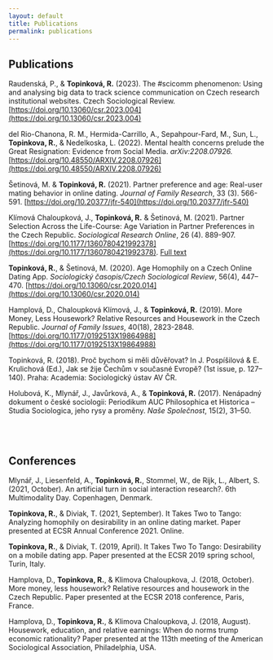 ```yaml
---
layout: default
title: Publications
permalink: publications
---
```



## Publications
Raudenská, P., & **Topinková, R.** (2023). The #scicomm phenomenon: Using and analysing big data to track science communication on Czech research institutional websites. Czech Sociological Review. [https://doi.org/10.13060/csr.2023.004](https://doi.org/10.13060/csr.2023.004)

del Rio-Chanona, R. M., Hermida-Carrillo, A., Sepahpour-Fard, M., Sun, L., **Topinkova, R.**, & Nedelkoska, L. (2022). Mental health concerns prelude the Great Resignation: Evidence from Social Media. *arXiv:2208.07926.* [https://doi.org/10.48550/ARXIV.2208.07926](https://doi.org/10.48550/ARXIV.2208.07926)

Šetinová, M. & **Topinková, R.** (2021). Partner preference and age: Real-user mating behavior in online dating. *Journal of Family Research*, 33 (3). 566-591. [https://doi.org/10.20377/jfr-540](https://doi.org/10.20377/jfr-540) 

Klímová Chaloupková, J., **Topinková, R.** & Šetinová, M. (2021). Partner Selection Across the Life-Course: Age Variation in Partner Preferences in the Czech Republic. *Sociological Research Online*, 26 (4). 889-907. [https://doi.org/10.1177/1360780421992378](https://doi.org/10.1177/1360780421992378). <i class="fa-solid fa-book-open-reader"></i> [Full text](https://www.researchgate.net/publication/350056427_Partner_Selection_Across_the_Life-Course_Age_Variation_in_Partner_Preferences_in_the_Czech_Republic)

**Topinková, R.**, & Šetinová, M. (2020). Age Homophily on a Czech Online Dating App. *Sociologický časopis/Czech Sociological Review*, 56(4), 447–470. [https://doi.org/10.13060/csr.2020.014](https://doi.org/10.13060/csr.2020.014)

Hamplová, D., Chaloupková Klímová, J., & **Topinková, R.** (2019). More Money, Less Housework? Relative Resources and Housework in the Czech Republic. *Journal of Family Issues*, 40(18), 2823-2848. [https://doi.org/10.1177/0192513X19864988](https://doi.org/10.1177/0192513X19864988)

Topinková, R. (2018). Proč bychom si měli důvěřovat? In J. Pospíšilová & E. Krulichová (Ed.), Jak se žije Čechům v současné Evropě? (1st issue, p. 127–140). Praha: Academia: Sociologický ústav AV ČR.

Holubová, K., Mlynář, J., Javůrková, A., & **Topinková, R.** (2017). Nenápadný dokument o české sociologii: Periodikum AUC Philosophica et Historica – Studia Sociologica, jeho rysy a proměny. *Naše Společnost*, 15(2), 31–50.

<br>
<br>

## Conferences
Mlynář, J., Liesenfeld, A., **Topinková, R.**, Stommel, W., de Rijk, L., Albert, S. (2021, October). An artificial turn in social interaction research?. 6th Multimodality Day. Copenhagen, Denmark.

**Topinkova, R.**, & Diviak, T. (2021, September). It Takes Two to Tango: Analyzing homophily on desirability in an online dating market. Paper presented at ECSR Annual Conference 2021. Online.

**Topinkova, R.**, & Diviak, T. (2019, April). It Takes Two To Tango: Desirability on a mobile dating app. Paper presented at the ECSR 2019 spring school, Turin, Italy.

Hamplova, D., **Topinkova, R.**, & Klimova Chaloupkova, J. (2018, October). More money, less housework? Relative resources and housework in the Czech Republic. Paper presented at the ECSR 2018 conference, Paris, France.

Hamplova, D., **Topinkova, R.**, & Klimova Chaloupkova, J. (2018, August). Housework, education, and relative earnings: When do norms trump economic rationality? Paper presented at the 113th meeting of the American Sociological Association, Philadelphia, USA.

